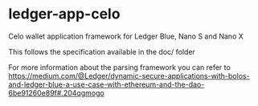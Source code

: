 # ledger-app-celo
Celo wallet application framework for Ledger Blue, Nano S and Nano X

This follows the specification available in the doc/ folder

For more information about the parsing framework you can refer to https://medium.com/@Ledger/dynamic-secure-applications-with-bolos-and-ledger-blue-a-use-case-with-ethereum-and-the-dao-6be91260e89f#.204qgmogo 

